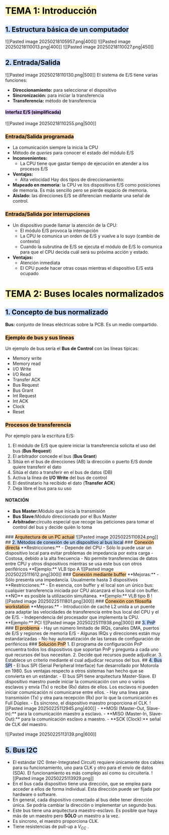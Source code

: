 # <mark style="background: #FFF3A3A6;">TEMA 1: Introducción</mark>
## <mark style="background: #ADCCFFA6;">1. Estructura básica de un computador</mark>
![[Pasted image 20250218105957.png|400]]
![[Pasted image 20250218110013.png|400]]
![[Pasted image 20250218110027.png|450]]
## <mark style="background: #ADCCFFA6;">2. Entrada/Salida</mark>
![[Pasted image 20250218110130.png|500]]
El sistema de E/S tiene varias funciones:
- **Direccionamiento:** para seleccionar el dispositivo
- **Sincronización:** para iniciar la transferencia
- **Transferencia:** método de transferencia
#### <mark style="background: #D2B3FFA6;">Interfaz E/S (simplificada)</mark>

![[Pasted image 20250218110255.png|500]]
### <mark style="background: #FFB86CA6;">Entrada/Salida programada</mark>
- La comunicación siempre la inicia la CPU
- Método de _queries_ para conocer el estado del módulo E/S
- **Inconvenientes:**
	- La CPU tiene que gastar tiempo de ejecución en atender a los procesos E/S
- **Ventajas:**
	- Alta velocidad
Hay dos tipos de direccionamiento:
- **Mapeado en memoria:** la CPU ve los dispositivos E/S como posiciones de memoria. Es más sencillo pero se pierde espacio de memoria.
- **Aislado:** las direcciones E/S se diferencian mediante una señal de control.
### <mark style="background: #FFB86CA6;">Entrada/Salida por interrupciones</mark>
- Un dispositivo puede llamar la atención de la CPU:
	- El módulo E/S provoca la interrupción
	- La CPU le comunica un orden de E/S y vuelve a lo suyo (cambio de contexto)
	- Cuando la subrutina de E/S se ejecuta el módulo de E/S lo comunica para que el CPU decida cuál será su próxima acción y estado.
- **Ventajas:**
	- Atención inmediata
	- El CPU puede hacer otras cosas mientras el dispositivo E/S está ocupado

# <mark style="background: #FFF3A3A6;">TEMA 2: Buses locales normalizados</mark>
## <mark style="background: #ADCCFFA6;">1. Concepto de bus normalizado</mark>
**Bus:** conjunto de líneas eléctricas sobre la PCB. Es un medio compartido. 
### <mark style="background: #FFB86CA6;">Ejemplo de bus y sus líneas</mark>
Un ejemplo de bus sería el **Bus de Control** con las líneas típicas:
- Memory write
- Memory read
- I/O Write
- I/O Read
- Transfer ACK
- Bus Request
- Bus Grant
- Int Request
- Int ACK
- Clock
- Reset
### <mark style="background: #FFB86CA6;">Procesos de transferencia</mark>
Por ejemplo para la escritura E/S:
1. El módulo de E/S que quiere iniciar la transferencia solicita el uso del bus (**Bus Request**)
2. El arbitrador concede el bus (**Bus Grant**)
3. Sitúa en el bus de direcciones (AB) la dirección o puerto E/S donde quiere transferir el dato
4. Sitúa el dato a transferir en el bus de datos (DB)
5. Activa la línea de **I/O Write** del bus de control
6. El destinatario ha recibido el dato (**Transfer ACK**)
7. Deja libre el bus para su uso
<div class="nota"><h4>NOTACIÓN</h4><ul><li><strong>Bus Master:</strong>Módulo que inicia la transmisión</li><li><strong>Bus Slave:</strong>Módulo direccionado por el Bus Master</li><li><strong>Arbitrador:</strong>circuito especial que recoge las peticiones para tomar el control del bus y decide quién lo toma</li></ul></div>
### <mark style="background: #FFB86CA6;">Arquitectura de un PC actual</mark>
![[Pasted image 20250225110824.png]]
## <mark style="background: #ADCCFFA6;">2. Métodos de conexión de un dispositivo al bus local</mark>
### <mark style="background: #FFB86CA6;">Conexión directa</mark>
**Restricciones:**
- Depende del CPU
- Sólo lo puede usar un dispositivo local para evitar problemas de impedancia por extra carga
- Costosa, debido a la alta frecuencia
- No permite transferencias de datos entre CPU y otros dispositivos mientras se usa este bus con otros periféricos
**Ejemplo:** VLB tipo A
![[Pasted image 20250225111612.png|300]]
### <mark style="background: #FFB86CA6;">Conexión mediante buffer</mark>
**Mejoras:**
- Sólo presenta una impedancia. Usualmente hasta 3 dispositivos
**Restricciones:** 
- En esencia, con buffer y el local son un único bus: cualquier transferencia iniciada por CPU alcanzará el bus local con buffer. **NO** es posible la utilización simultánea.
**Ejemplo:** VLB tipo B
![[Pasted image 20250225111801.png|300]]
### <mark style="background: #FFB86CA6;">Conexión con filosofía workstation</mark>
**Mejoras:**
- Introducción de caché L2 unida a un puente para adaptar las velocidades de transferencia entre bus local del CPU y el de E/S.
- Independencia del procesador que implementa la CPU.
**Ejemplo:** PCI
![[Pasted image 20250225111938.png|300]]
## <mark style="background: #ADCCFFA6;">3. PnP</mark>
### <mark style="background: #FFB86CA6;">El problema</mark>
- Hay un número limitado de IRQs, canales DMA, puertos de E/S y regiones de memoria E/S
- Algunas IRQs y direcciones están muy estandarizadas
- No hay automatización de las tareas de configuración de periféricos
### <mark style="background: #FFB86CA6;">Solución PnP</mark>
1. El programa de configuración PnP encuentra todos los dispositivos que soportan PnP y pregunta a cada uno qué recursos del bus necesitan.
2. Decide qué recursos puede adjudicar.
3. Establece un criterio mediante el cual adjudicar recursos del bus.
## <mark style="background: #ADCCFFA6;">4. Bus SPI</mark>
- El bus SPI (Serial Peripheral Interface) fue desarrollado por Motorola en 1980. Sus ventajas respecto a otros sistemas han hecho que se convierta en un estándar.
- El bus SPI tiene arquitectura Master-Slave. El dispositivo maestro puede iniciar la comunicación con uno o varios esclavos y  envía (Tx) o recibe (Rx) datos de ellos. Los esclavos ni pueden iniciar comunicación ni comunicarse entre ellos.
- Hay una línea para transmisión (Tx) y otra para recepción (Rx) por lo que la comunicación es Full Dúplex.
- Es síncrono, el dispositivo maestro proporciona el CLK.
![[Pasted image 20250225112945.png|400]]
- **MOSI (Master-Out, Slave-In):** para la comunicación maestro a esclavo.
- **MISO (Master-In, Slave-Out):** para la comunicación esclavo a maestro.
- **SCK (Clock):** señal de CLK del maestro.

![[Pasted image 20250225113139.png|600]]
## <mark style="background: #ADCCFFA6;">5. Bus I2C</mark>
- El estándar I2C (Inter-Integrated Circuit) requiere únicamente dos cables para su funcionamiento, uno para CLK y otro para el envío de datos (SDA). El funcionamiento es más complejo así como su circuitería.
   ![[Pasted image 20250225113929.png]]
- En el bus cada dispositivo tiene una dirección, que se emplea para acceder a ellos de forma individual. Esta dirección puede ser fijada por hardware o software.
- En general, cada dispositivo conectado al bus debe tener dirección única. Se podría cambiar la dirección o implementar un segundo bus.
- Este bus tiene una arquitectura maestro-esclavo. Es posible que haya más de un maestro pero **SÓLO** un maestro a la vez.
- Es síncrono, el maestro proporciona CLK.
- Tiene resistencias de pull-up a $V_{CC}$ .